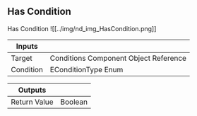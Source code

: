 ## Has Condition
Has Condition
![[../img/nd_img_HasCondition.png]]

|Inputs||
|--|--|
| Target | Conditions Component Object Reference |
| Condition | EConditionType Enum |

|Outputs||
|--|--|
| Return Value | Boolean |
